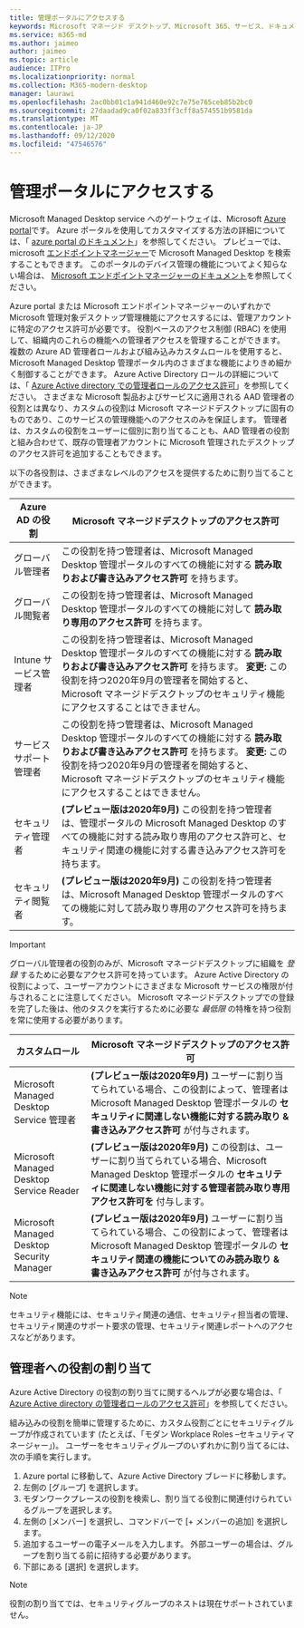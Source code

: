 ```yaml
---
title: 管理ポータルにアクセスする
keywords: Microsoft マネージド デスクトップ、Microsoft 365、サービス、ドキュメント
ms.service: m365-md
ms.author: jaimeo
author: jaimeo
ms.topic: article
audience: ITPro
ms.localizationpriority: normal
ms.collection: M365-modern-desktop
manager: laurawi
ms.openlocfilehash: 2ac0bb01c1a941d460e92c7e75e765ceb85b2bc0
ms.sourcegitcommit: 27daadad9ca0f02a833ff3cff8a574551b9581da
ms.translationtype: MT
ms.contentlocale: ja-JP
ms.lasthandoff: 09/12/2020
ms.locfileid: "47546576"
---
```

# <a name="access-the-admin-portal"></a>管理ポータルにアクセスする

Microsoft Managed Desktop service へのゲートウェイは、Microsoft [Azure portal](https://portal.azure.com)です。 Azure ポータルを使用してカスタマイズする方法の詳細については、「 [azure portal のドキュメント](https://docs.microsoft.com/azure/azure-portal/)」を参照してください。 プレビューでは、microsoft [エンドポイントマネージャー](https://endpoint.microsoft.com/)で Microsoft Managed Desktop を検索することもできます。 このポータルのデバイス管理の機能についてよく知らない場合は、 [Microsoft エンドポイントマネージャーのドキュメント](https://docs.microsoft.com/mem/)を参照してください。

Azure portal または Microsoft エンドポイントマネージャーのいずれかで Microsoft 管理対象デスクトップ管理機能にアクセスするには、管理アカウントに特定のアクセス許可が必要です。 役割ベースのアクセス制御 (RBAC) を使用して、組織内のこれらの機能への管理者アクセスを管理することができます。 複数の Azure AD 管理者ロールおよび組み込みカスタムロールを使用すると、Microsoft Managed Desktop 管理ポータル内のさまざまな機能によりきめ細かく制御することができます。 Azure Active Directory ロールの詳細については、「 [Azure Active directory での管理者ロールのアクセス許可](https://docs.microsoft.com/azure/active-directory/users-groups-roles/directory-assign-admin-roles)」を参照してください。 さまざまな Microsoft 製品およびサービスに適用される AAD 管理者の役割とは異なり、カスタムの役割は Microsoft マネージドデスクトップに固有のものであり、このサービスの管理機能へのアクセスのみを保証します。 管理者は、カスタムの役割をユーザーに個別に割り当てることも、AAD 管理者の役割と組み合わせて、既存の管理者アカウントに Microsoft 管理されたデスクトップのアクセス許可を追加することもできます。

以下の各役割は、さまざまなレベルのアクセスを提供するために割り当てることができます。

|Azure AD の役割  |Microsoft マネージドデスクトップのアクセス許可  |
|---------|---------|
|グローバル管理者     | この役割を持つ管理者は、Microsoft Managed Desktop 管理ポータルのすべての機能に対する **読み取りおよび書き込みアクセス許可** を持ちます。         |
|グローバル閲覧者     | この役割を持つ管理者は、Microsoft Managed Desktop 管理ポータルのすべての機能に対して **読み取り専用のアクセス許可** を持ちます。         |
|Intune サービス管理者     |  この役割を持つ管理者は、Microsoft Managed Desktop 管理ポータルのすべての機能に対する **読み取りおよび書き込みアクセス許可** を持ちます。 **変更:** この役割を持つ2020年9月の管理者を開始すると、Microsoft マネージドデスクトップのセキュリティ機能にアクセスすることはできません。       |
|サービスサポート管理者     | この役割を持つ管理者は、Microsoft Managed Desktop 管理ポータルのすべての機能に対する **読み取りおよび書き込みアクセス許可** を持ちます。 **変更:** この役割を持つ2020年9月の管理者を開始すると、Microsoft マネージドデスクトップのセキュリティ機能にアクセスすることはできません。         |
|セキュリティ管理者 | **(プレビュー版は2020年9月)** この役割を持つ管理者は、管理ポータルの Microsoft Managed Desktop のすべての機能に対する読み取り専用のアクセス許可と、セキュリティ関連の機能に対する書き込みアクセス許可を持ちます。 |
|セキュリティ閲覧者 | **(プレビュー版は2020年9月)**  この役割を持つ管理者は、Microsoft Managed Desktop 管理ポータルのすべての機能に対して読み取り専用のアクセス許可を持ちます。|

> [!IMPORTANT]
> グローバル管理者の役割のみが、Microsoft マネージドデスクトップに組織を *登録* するために必要なアクセス許可を持っています。 Azure Active Directory の役割によって、ユーザーアカウントにさまざまな Microsoft サービスの権限が付与されることに注意してください。 Microsoft マネージドデスクトップでの登録を完了した後は、他のタスクを実行するために必要な *最低限* の特権を持つ役割を常に使用する必要があります。

 
|カスタムロール  |Microsoft マネージドデスクトップのアクセス許可  |
|---------|---------|
|Microsoft Managed Desktop Service 管理者  | **(プレビュー版は2020年9月)** ユーザーに割り当てられている場合、この役割によって、管理者は Microsoft Managed Desktop 管理ポータルの **セキュリティに関連しない機能に対する読み取り & 書き込みアクセス許可** が付与されます。  |
|Microsoft Managed Desktop Service Reader | **(プレビュー版は2020年9月)** この役割は、ユーザーに割り当てられている場合、Microsoft Managed Desktop 管理ポータルの **セキュリティに関連しない機能に対する管理者読み取り専用アクセス許可を** 付与します。 |
|Microsoft Managed Desktop Security Manager | **(プレビュー版は2020年9月)** ユーザーに割り当てられている場合、この役割によって、管理者は Microsoft Managed Desktop 管理ポータルの **セキュリティ関連の機能についてのみ読み取り & 書き込みアクセス許可** が付与されます。   |

> [!NOTE]
> セキュリティ機能には、セキュリティ関連の通信、セキュリティ担当者の管理、セキュリティ関連のサポート要求の管理、セキュリティ関連レポートへのアクセスなどがあります。 

## <a name="assigning-roles-to-administrators"></a>管理者への役割の割り当て

Azure Active Directory の役割の割り当てに関するヘルプが必要な場合は、「 [Azure Active directory の管理者ロールのアクセス許可](https://docs.microsoft.com/azure/active-directory/users-groups-roles/directory-assign-admin-roles)」を参照してください。

組み込みの役割を簡単に管理するために、カスタム役割ごとにセキュリティグループが作成されています (たとえば、「モダン Workplace Roles –セキュリティマネージャー」)。 ユーザーをセキュリティグループのいずれかに割り当てるには、次の手順を実行します。
1.  Azure portal に移動して、Azure Active Directory ブレードに移動します。
2.  左側の [グループ] を選択します。
3.  モダンワークプレースの役割を検索し、割り当てる役割に関連付けられているグループを選択します。 
4.  左側の [メンバー] を選択し、コマンドバーで [+ メンバーの追加] を選択します。
5.  追加するユーザーの電子メールを入力します。 外部ユーザーの場合は、グループを割り当てる前に招待する必要があります。
6.  下部にある [選択] を選択します。

> [!NOTE]
> 役割の割り当てでは、セキュリティグループのネストは現在サポートされていません。 
